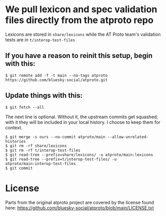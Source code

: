 # We pull lexicon and spec validation files directly from the atproto repo

Lexicons are stored in `share/lexicons` while the AT Proto team's validation tests are in `t/interop-test-files`

## If you have a reason to reinit this setup, begin with this:

    $ git remote add -f -t main --no-tags atproto https://github.com/bluesky-social/atproto.git

## Update things with this:

    $ git fetch --all

The next line is optional. Without it, the upstream commits get squashed; with it they will be included in your local history. I choose to keep them for context.

    $ git merge -s ours --no-commit atproto/main --allow-unrelated-histories
    $ git rm -rf share/lexicons
    $ git rm -rf t/interop-test-files
    $ git read-tree --prefix=share/lexicons/ -u atproto/main:lexicons
    $ git read-tree --prefix=t/interop-test-files/ -u atproto/main:interop-test-files
    $ git commit

# License

Parts from the original atproto project are covered by the license found here: https://github.com/bluesky-social/atproto/blob/main/LICENSE.txt
